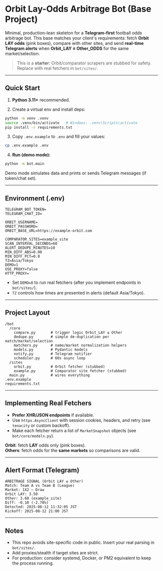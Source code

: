
# Orbit Lay-Odds Arbitrage Bot (Base Project)

Minimal, production-lean skeleton for a **Telegram-first** football odds arbitrage bot.
This base matches your client's requirements: fetch **Orbit LAY odds** (pink boxes), compare with other sites, 
and send **real-time Telegram alerts** when **Orbit_LAY ≤ Other_ODDS** for the same market/selection.

> This is a **starter**: Orbit/comparator scrapers are stubbed for safety. Replace with real fetchers in `bot/sites/`.

---

## Quick Start

1) **Python 3.11+** recommended.

2) Create a virtual env and install deps:
```bash
python -m venv .venv
source .venv/bin/activate   # Windows: .venv\Scripts\activate
pip install -r requirements.txt
```

3) Copy `.env.example` to `.env` and fill your values:
```bash
cp .env.example .env
```

4) **Run (demo mode):**
```bash
python -m bot.main
```
Demo mode simulates data and prints or sends Telegram messages (if token/chat set).

---

## Environment (.env)

```
TELEGRAM_BOT_TOKEN=
TELEGRAM_CHAT_ID=

ORBIT_USERNAME=
ORBIT_PASSWORD=
ORBIT_BASE_URL=https://example-orbit.com

COMPARATOR_SITES=example_site
SCAN_INTERVAL_SECONDS=60
ALERT_DEDUPE_MINUTES=10
MIN_DIFF_ABS=0.00
MIN_DIFF_PCT=0.0
TZ=Asia/Tokyo
DEMO=1
USE_PROXY=false
HTTP_PROXY=
```

- Set `DEMO=0` to run real fetchers (after you implement endpoints in `bot/sites/`).
- `TZ` controls how times are presented in alerts (default Asia/Tokyo).

---

## Project Layout

```
/bot
  /core
    compare.py       # trigger logic Orbit_LAY ≤ Other
    dedupe.py        # simple de-duplication per match/market/selection
    matchers.py      # name/market normalization helpers
    models.py        # Pydantic models
    notify.py        # Telegram notifier
    scheduler.py     # 60s async loop
  /sites
    orbit.py         # Orbit fetcher (stubbed)
    example.py       # Comparator site fetcher (stubbed)
  main.py            # wires everything
.env.example
requirements.txt
```

---

## Implementing Real Fetchers

- **Prefer XHR/JSON endpoints** if available.
- Use `httpx.AsyncClient` with session cookies, headers, and retry (see `tenacity` or custom backoff).
- Make each fetcher return a list of `MarketSnapshot` objects (see `bot/core/models.py`).

**Orbit**: fetch **LAY** odds only (pink boxes).  
**Others**: fetch odds for the **same markets** so comparisons are valid.

---

## Alert Format (Telegram)

```
ARBITRAGE SIGNAL (Orbit LAY ≤ Other)
Match: Team A vs Team B (League)
Market: 1X2 — Draw
Orbit LAY: 3.50
Other: 3.60 (example_site)
Diff: -0.10 (-2.78%)
Detected: 2025-08-12 11:32:05 JST
Kickoff: 2025-08-12 21:00 JST
```

---

## Notes

- This repo avoids site-specific code in public. Insert your real parsing in `bot/sites/`.
- Add proxies/stealth if target sites are strict.
- For production: consider systemd, Docker, or PM2 equivalent to keep the process running.
